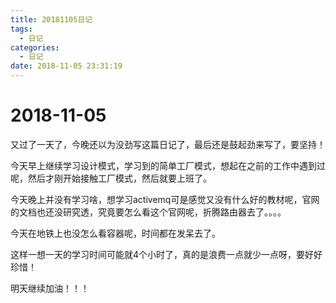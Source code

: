 ```yaml
---
title: 20181105日记
tags:
  - 日记
categories:
  - 日记
date: 2018-11-05 23:31:19
---
```



# 2018-11-05

又过了一天了，今晚还以为没劲写这篇日记了，最后还是鼓起劲来写了，要坚持！

今天早上继续学习设计模式，学习到的简单工厂模式，想起在之前的工作中遇到过呢，然后才刚开始接触工厂模式，然后就要上班了。

今天晚上并没有学习啥，想学习activemq可是感觉又没有什么好的教材呢，官网的文档也还没研究透，究竟要怎么看这个官网呢，折腾路由器去了。。。。

今天在地铁上也没怎么看容器呢，时间都在发呆去了。

这样一想一天的学习时间可能就4个小时了，真的是浪费一点就少一点呀，要好好珍惜！

明天继续加油！！！
